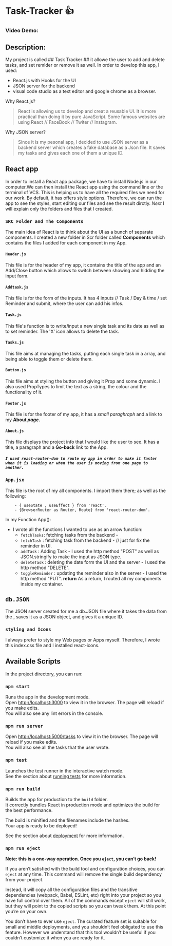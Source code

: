 # Task-Tracker :+1:

### Video Demo: <URL HERE>

## Description:

My project is called ## Task Tracker ## it allowe the user to add and delete tasks, and set remider or remove it as well. In order to develop this app, I used:

- React.js with Hooks for the UI
- JSON server for the backend
- visual code studio as a text editor and google chrome as a browser.

Why React.js?

> React is allowing us to develop and creat a reusable UI. It is more practical than doing it by pure JavaScript.
> Some famous websites are using React // FaceBook // Twiter // Instagram.

Why JSON server?

> Since it is my pesonal app, I decided to use JSON server as a backend server which creates a fake database as a Json file. It saves my tasks and gives each one of them a unique ID.

## React app

In order to install a React app package, we have to install Node.js in our computer.We can then install the React app using the command line or the terminal of VCS. This is helping us to have all the required files we need for our work. By default, it has offers style options. Therefore, we can run the app to see the styles, start editing our files and see the result dirctly.
_Next_ I will explain only the folders and files that I created.

### `SRC Folder and The Components`

The main idea of React is to think about the UI as a bunch of separate components.
I created a new folder in Scr folder called **Components** which contains the files I added for each component in my App.

#### `Header.js`

This file is for the header of my app, it contains the title of the app and an Add/Close button which allows to switch between showing and hidding the input form.

#### `Addtask.js`

This file is for the form of the inputs. It has 4 inputs // Task / Day & time / set Reminder and submit, where the user can add his infos.

#### `Task.js`

This file's function is to write/input a new single task and its date as well as to set reminder. The 'X' icon allows to delete the task.

#### `Tasks.js`

This file aims at managing the tasks, putting each single task in a array, and being able to toggle them or delete them.

#### `Button.js`

This file aims at styling the button and giving it Prop and some dynamic. I also used PropTypes to limit the text as a string, the colour and the functionality of it.

#### `Footer.js`

This file is for the footer of my app, it has a _small paraghraph_ and a link to my **About _page_**.

#### `About.js`

This file displays the project info that I would like the user to see. It has a title, a paragraph and a **Go-back** link to the App.

##### `I used react-router-dom to route my app in order to make it faster when it is loading or when the user is moving from one page to another.`

### `App.jsx`

This file is the root of my all components. I import them there; as well as the following:

```
    - { useState , useEffect } from 'react'.
    - {BrowserRouter as Router, Route} from 'react-router-dom'.
```

In my Function App():

- I wrote all the functions I wanted to use as an arrow function:
  - `fetchTasks`: fetching tasks from the backend -
  - `fetchTask` : fetching task from the backend - // just for fix the reminder in UI.
  - `addTask` : Adding Task - I used the http method "POST" as well as JSON.stringify to make the input as JSON type.
  - `deleteTask` : deleting the date form the UI and the server - I used the http method "DELETE".
  - `toggleReminder` : updating the reminder also in the server - I used the http method "PUT".
    **return**
    As a return, I routed all my components inside my container.

## `db.JSON`

The JSON server created for me a db.JSON file where it takes the data from the , saves it as a JSON object, and gives it a unique ID.

### `styling and Icons`

I always prefer to style my Web pages or Apps myself. Therefore, I wrote this index.css file and I installed react-icons.

## Available Scripts

In the project directory, you can run:

### `npm start`

Runs the app in the development mode.\
Open [http://localhost:3000](http://localhost:3000) to view it in the browser.
The page will reload if you make edits.\
You will also see any lint errors in the console.

### `npm run server`

Open [http://localhost:5000/tasks](http://localhost:5000/tasks) to view it in the browser.
The page will reload if you make edits.\
You will also see all the tasks that the user wrote.

### `npm test`

Launches the test runner in the interactive watch mode.\
See the section about [running tests](https://facebook.github.io/create-react-app/docs/running-tests) for more information.

### `npm run build`

Builds the app for production to the `build` folder.\
It correctly bundles React in production mode and optimizes the build for the best performance.

The build is minified and the filenames include the hashes.\
Your app is ready to be deployed!

See the section about [deployment](https://facebook.github.io/create-react-app/docs/deployment) for more information.

### `npm run eject`

**Note: this is a one-way operation. Once you `eject`, you can’t go back!**

If you aren’t satisfied with the build tool and configuration choices, you can `eject` at any time. This command will remove the single build dependency from your project.

Instead, it will copy all the configuration files and the transitive dependencies (webpack, Babel, ESLint, etc) right into your project so you have full control over them. All of the commands except `eject` will still work, but they will point to the copied scripts so you can tweak them. At this point you’re on your own.

You don’t have to ever use `eject`. The curated feature set is suitable for small and middle deployments, and you shouldn’t feel obligated to use this feature. However we understand that this tool wouldn’t be useful if you couldn’t customize it when you are ready for it.
